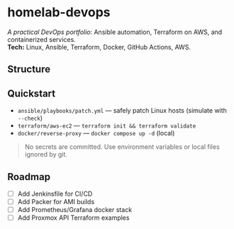 # homelab-devops

_A practical DevOps portfolio_: Ansible automation, Terraform on AWS, and containerized services.  
**Tech:** Linux, Ansible, Terraform, Docker, GitHub Actions, AWS.

## Structure

## Quickstart
- `ansible/playbooks/patch.yml` — safely patch Linux hosts (simulate with `--check`)
- `terraform/aws-ec2` — `terraform init && terraform validate`
- `docker/reverse-proxy` — `docker compose up -d` (local)

> No secrets are committed. Use environment variables or local files ignored by git.

## Roadmap
- [ ] Add Jenkinsfile for CI/CD
- [ ] Add Packer for AMI builds
- [ ] Add Prometheus/Grafana docker stack
- [ ] Add Proxmox API Terraform examples
